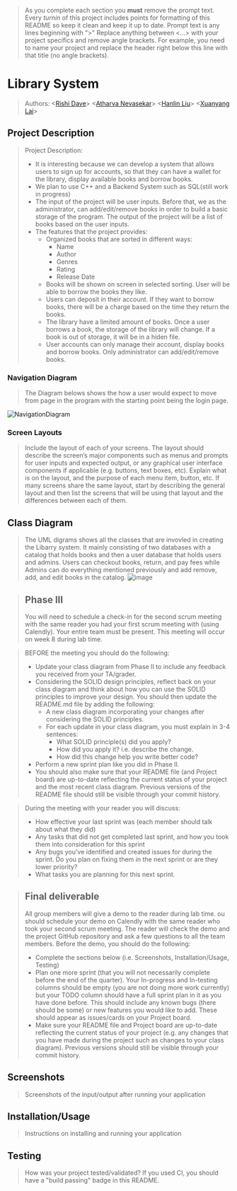  > As you complete each section you **must** remove the prompt text. Every *turnin* of this project includes points for formatting of this README so keep it clean and keep it up to date. 
 > Prompt text is any lines beginning with "\>"
 > Replace anything between \<...\> with your project specifics and remove angle brackets. For example, you need to name your project and replace the header right below this line with that title (no angle brackets). 
# Library System
 > Authors: \<[Rishi Dave](https://github.com/Rishi-Dave)\>
>\<[Atharva Nevasekar](https://github.com/atharvanev)\>
> \<[Hanlin Liu](https://github.com/Diao2887)\>
> \<[Xuanyang Lai](https://github.com/sleepycreamcake)\>
## Project Description
 >Project Description:
> * It is interesting because we can develop a system that allows users to sign up for accounts, so that they can have a wallet for the library, display available books and borrow books.
> * We plan to use C++ and a Backend System such as SQL(still work in progress)
> * The input of the project will be user inputs. Before that, we as the administrator, can add/edit/remove books in order to build a basic storage of the program. The output of the project will be a list of books based on the user inputs.
> * The features that the project provides:
>     * Organized books that are sorted in different ways:
>         * Name
>         * Author
>         * Genres
>         * Rating
>         * Release Date
>     * Books will be shown on screen in selected sorting. User will be able to borrow the books they like.
>     * Users can deposit in their account. If they want to borrow books, there will be a charge based on the time they return the books.
>     * The library have a limited amount of books. Once a user borrows a book, the storage of the library will change. If a book is out of storage, it will be in a hiden file.
>     * User accounts can only manage their account, display books and borrow books. Only administrator can add/edit/remove books.

> 
### Navigation Diagram
> The Diagram belows shows the how a user would expect to move from page in the program with the starting point being the login page.
> 
![NavigationDiagram](https://github.com/cs100/final-project-rdave009-xlai015-hliu246-aneva018/assets/147217989/fd80fcb5-dc76-4545-bf8d-f2d79e81d8b4)

### Screen Layouts
> Include the layout of each of your screens. The layout should describe the screen’s major components such as menus and prompts for user inputs and expected output, or any graphical user interface components if applicable (e.g. buttons, text boxes, etc). Explain what is on the layout, and the purpose of each menu item, button, etc. If many screens share the same layout, start by describing the general layout and then list the screens that will be using that layout and the differences between each of them.

## Class Diagram
 > The UML digrams shows all the classes that are invovled in creating the Libarry system. It mainly consisting of two databases with a catalog that holds books and then a user database that holds users and admins. Users can checkout books, return, and pay fees while Admins can do everything mentioned previously and add remove, add, and edit books in the catalog.
 ![image](https://github.com/cs100/final-project-rdave009-xlai015-hliu246-aneva018/assets/147217989/76c18b5d-66d8-4f0e-b080-3c61012e0d21)

 > ## Phase III
 > You will need to schedule a check-in for the second scrum meeting with the same reader you had your first scrum meeting with (using Calendly). Your entire team must be present. This meeting will occur on week 8 during lab time.
 
 > BEFORE the meeting you should do the following:
 > * Update your class diagram from Phase II to include any feedback you received from your TA/grader.
 > * Considering the SOLID design principles, reflect back on your class diagram and think about how you can use the SOLID principles to improve your design. You should then update the README.md file by adding the following:
 >   * A new class diagram incorporating your changes after considering the SOLID principles.
 >   * For each update in your class diagram, you must explain in 3-4 sentences:
 >     * What SOLID principle(s) did you apply?
 >     * How did you apply it? i.e. describe the change.
 >     * How did this change help you write better code?
 > * Perform a new sprint plan like you did in Phase II.
 > * You should also make sure that your README file (and Project board) are up-to-date reflecting the current status of your project and the most recent class diagram. Previous versions of the README file should still be visible through your commit history.
 
> During the meeting with your reader you will discuss: 
 > * How effective your last sprint was (each member should talk about what they did)
 > * Any tasks that did not get completed last sprint, and how you took them into consideration for this sprint
 > * Any bugs you've identified and created issues for during the sprint. Do you plan on fixing them in the next sprint or are they lower priority?
 > * What tasks you are planning for this next sprint.

 
 > ## Final deliverable
 > All group members will give a demo to the reader during lab time. ou should schedule your demo on Calendly with the same reader who took your second scrum meeting. The reader will check the demo and the project GitHub repository and ask a few questions to all the team members. 
 > Before the demo, you should do the following:
 > * Complete the sections below (i.e. Screenshots, Installation/Usage, Testing)
 > * Plan one more sprint (that you will not necessarily complete before the end of the quarter). Your In-progress and In-testing columns should be empty (you are not doing more work currently) but your TODO column should have a full sprint plan in it as you have done before. This should include any known bugs (there should be some) or new features you would like to add. These should appear as issues/cards on your Project board.
 > * Make sure your README file and Project board are up-to-date reflecting the current status of your project (e.g. any changes that you have made during the project such as changes to your class diagram). Previous versions should still be visible through your commit history. 
 
 ## Screenshots
 > Screenshots of the input/output after running your application
 ## Installation/Usage
 > Instructions on installing and running your application
 ## Testing
 > How was your project tested/validated? If you used CI, you should have a "build passing" badge in this README.
 
